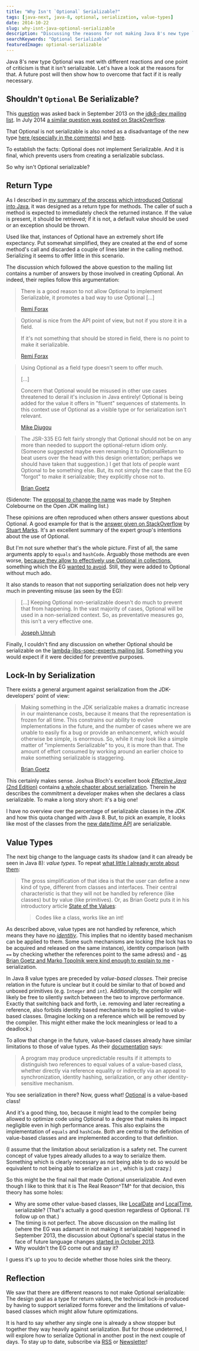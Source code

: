 ```yaml
---
title: "Why Isn't `Optional` Serializable?"
tags: [java-next, java-8, optional, serialization, value-types]
date: 2014-10-22
slug: why-isnt-java-optional-serializable
description: "Discussing the reasons for not making Java 8's new type `Optional` serializable."
searchKeywords: "Optional Serializable"
featuredImage: optional-serializable
---
```


Java 8's new type Optional was met with different reactions and one point of criticism is that it isn't serializable.
Let's have a look at the reasons for that.
A future post will then show how to overcome that fact if it is really necessary.

## Shouldn't `Optional` Be Serializable?

This [question](http://mail.openjdk.java.net/pipermail/jdk8-dev/2013-September/003186.html) was asked back in September 2013 on the [jdk8-dev mailing list](http://mail.openjdk.java.net/pipermail/jdk8-dev/).
In July 2014 [a similar question was posted on StackOverflow](http://stackoverflow.com/q/24547673).

That Optional is not serializable is also noted as a disadvantage of the new type [here (especially in the comments)](http://java.dzone.com/articles/java-8-optional-whats-point) and [here](http://blog.jooq.org/2014/03/28/java-8-friday-optional-will-remain-an-option-in-java/).

To establish the facts: Optional does not implement Serializable.
And it is final, which prevents users from creating a serializable subclass.

So why isn't Optional serializable?

## Return Type

As I described in [my summary of the process which introduced Optional into Java](design-java-optional), it was designed as a return type for methods.
The caller of such a method is expected to immediately check the returned instance.
If the value is present, it should be retrieved; if it is not, a default value should be used or an exception should be thrown.

Used like that, instances of Optional have an extremely short life expectancy.
Put somewhat simplified, they are created at the end of some method's call and discarded a couple of lines later in the calling method.
Serializing it seems to offer little in this scenario.

The discussion which followed the above question to the mailing list contains a number of answers by those involved in creating Optional.
An indeed, their replies follow this argumentation:

> There is a good reason to not allow Optional to implement Serializable, it promotes a bad way to use Optional \[...\]
>
> [Remi Forax](http://mail.openjdk.java.net/pipermail/jdk8-dev/2013-September/003199.html)

> Optional is nice from the API point of view, but not if you store it in a field.
>
> If it's not something that should be stored in field, there is no point to make it serializable.
>
> [Remi Forax](http://mail.openjdk.java.net/pipermail/jdk8-dev/2013-September/003203.html)

> Using Optional as a field type doesn't seem to offer much.
>
> \[...\]
>
> Concern that Optional would be misused in other use cases threatened to derail it's inclusion in Java entirely!
> Optional is being added for the value it offers in "fluent" sequences of statements.
> In this context use of Optional as a visible type or for serialization isn't relevant.
>
> [Mike Diugou](http://mail.openjdk.java.net/pipermail/jdk8-dev/2013-September/003273.html)

> The JSR-335 EG felt fairly strongly that Optional should not be on any more than needed to support the optional-return idiom only.
> (Someone suggested maybe even renaming it to OptionalReturn to beat users over the head with this design orientation; perhaps we should have taken that suggestion.) I get that lots of people want Optional to be something else.
> But, its not simply the case that the EG "forgot" to make it serializable; they explicitly chose not to.
>
> [Brian Goetz](http://mail.openjdk.java.net/pipermail/jdk8-dev/2013-September/003274.html)

(Sidenote: The [proposal to change the name](http://mail.openjdk.java.net/pipermail/lambda-dev/2013-June/010024.html) was made by Stephen Colebourne on the Open JDK mailing list.)

These opinions are often reproduced when others answer questions about Optional.
A good example for that is the [answer given on StackOverflow](http://stackoverflow.com/a/24564612) by [Stuart Marks](http://stackoverflow.com/users/1441122/stuart-marks).
It's an excellent summary of the expert group's intentions about the use of Optional.

But I'm not sure whether that's the whole picture.
First of all, the same arguments apply to `equals` and `hashCode`.
Arguably those methods are even worse, [because they allow to effectively use Optional in collections](http://mail.openjdk.java.net/pipermail/lambda-libs-spec-experts/2013-January/001044.html), something which the EG [wanted to avoid](http://mail.openjdk.java.net/pipermail/lambda-libs-spec-experts/2013-February/001409.html).
Still, they were added to Optional without much ado.

It also stands to reason that not supporting serialization does not help very much in preventing misuse (as seen by the EG):

> \[...\] Keeping Optional non-serializable doesn't do much to prevent that from happening.
> In the vast majority of cases, Optional will be used in a non-serialized context.
> So, as preventative measures go, this isn't a very effective one.
>
> [Joseph Unruh](http://mail.openjdk.java.net/pipermail/jdk8-dev/2013-September/003206.html)

Finally, I couldn't find any discussion on whether Optional should be serializable on the [lambda-libs-spec-experts mailing list](http://mail.openjdk.java.net/pipermail/lambda-libs-spec-experts/).
Something you would expect if it were decided for preventive purposes.

## Lock-In by Serialization

There exists a general argument against serialization from the JDK-developers' point of view:

> Making something in the JDK serializable makes a dramatic increase in our maintenance costs, because it means that the representation is frozen for all time.
> This constrains our ability to evolve implementations in the future, and the number of cases where we are unable to easily fix a bug or provide an enhancement, which would otherwise be simple, is enormous.
> So, while it may look like a simple matter of "implements Serializable" to you, it is more than that.
> The amount of effort consumed by working around an earlier choice to make something serializable is staggering.
>
> [Brian Goetz](http://mail.openjdk.java.net/pipermail/jdk8-dev/2013-September/003276.html)

This certainly makes sense.
Joshua Bloch's excellent book [*Effective Java* (2nd Edition)](https://www.amazon.com/Effective-Java-Edition-Joshua-Bloch/dp/0321356683) contains [a whole chapter about serialization](http://books.google.de/books?id=ka2VUBqHiWkC&pg=PA289&source=gbs_toc_r&cad=3#v=onepage&q&f=false).
Therein he describes the commitment a developer makes when she declares a class serializable.
To make a long story short: it's a big one!

I have no overview over the percentage of serializable classes in the JDK and how this quota changed with Java 8.
But, to pick an example, it looks like most of the classes from the [new date/time API](http://docs.oracle.com/javase/8/docs/api/java/time/package-summary.html) are serializable.

## Value Types

The next big change to the language casts its shadow (and it can already be seen in Java 8): *value types*.
To repeat [what little I already wrote about them](design-java-optional#value-type):

> The gross simplification of that idea is that the user can define a new kind of type, different from classes and interfaces.
> Their central characteristic is that they will not be handled by reference (like classes) but by value (like primitives).
> Or, as Brian Goetz puts it in his introductory article [State of the Values](http://cr.openjdk.java.net/~jrose/values/values-0.html):
>
> > Codes like a class, works like an int!

As described above, value types are not handled by reference, which means they have no [*identitiy*](http://stackoverflow.com/questions/1692863/what-is-the-difference-between-identity-and-equality-in-oop).
This implies that no identity based mechanism can be applied to them.
Some such mechanisms are locking (the lock has to be acquired and released on the same instance), identity comparison (with `==` by checking whether the references point to the same adress) and - [as Brian Goetz and Marko Topolnik were kind enough to explain to me](http://stackoverflow.com/q/26451590/2525313 "Why should Java's value-based classes not be serialized?
on StackOverflow") - serialization.

In Java 8 value types are preceded by *value-based classes*.
Their precise relation in the future is unclear but it could be similar to that of boxed and unboxed primitives (e.g. `Integer` and `int`).
Additionally, the compiler will likely be free to silently switch between the two to improve performance.
Exactly that switching back and forth, i.e.
removing and later recreating a reference, also forbids identity based mechanisms to be applied to value-based classes.
(Imagine locking on a reference which will be removed by the compiler.
This might either make the lock meaningless or lead to a deadlock.)

To allow that change in the future, value-based classes already have similar limitations to those of value types.
As their [documentation](http://docs.oracle.com/javase/8/docs/api/java/lang/doc-files/ValueBased.html) says:

> A program may produce unpredictable results if it attempts to distinguish two references to equal values of a value-based class, whether directly via reference equality or indirectly via an appeal to synchronization, identity hashing, serialization, or any other identity-sensitive mechanism.

You see serialization in there?
Now, guess what!
[Optional](http://docs.oracle.com/javase/8/docs/api/java/util/Optional.html) is a value-based class!

And it's a good thing, too, because it might lead to the compiler being allowed to optimize code using Optional to a degree that makes its impact negligible even in high performance areas.
This also explains the implementation of `equals` and `hashCode`.
Both are central to the definition of value-based classes and are implemented according to that definition.

(I assume that the limitation about serialization is a safety net.
The current concept of value types already alludes to a way to serialize them.
Something which is clearly necessary as not being able to do so would be equivalent to not being able to serialize an `int` , which is just crazy.)

So this might be the final nail that made Optional unserializable.
And even though I like to think that it is The Real Reason^TM^ for that decision, this theory has some holes:

* Why are some other value-based classes, like [LocalDate](http://docs.oracle.com/javase/8/docs/api/java/time/LocalDate.html) and [LocalTime](http://docs.oracle.com/javase/8/docs/api/java/time/LocalTime.html), serializable?
  (That's actually a good question regardless of Optional.
  I'll follow up on that.)
* The timing is not perfect.
  The above discussion on the mailing list (where the EG was adamant in not making it serializable) happened in September 2013, the discussion about Optional's special status in the face of future language changes [started in October 2013](http://mail.openjdk.java.net/pipermail/lambda-libs-spec-experts/2013-October/002329.html).
* Why wouldn't the EG come out and say it?

I guess it's up to you to decide whether those holes sink the theory.

## Reflection

We saw that there are different reasons to not make Optional serializable: The design goal as a type for return values, the technical lock-in produced by having to support serialized forms forever and the limitations of value-based classes which might allow future optimizations.

It is hard to say whether any single one is already a show stopper but together they way heavily against serialization.
But for those undeterred, I will explore how to serialize Optional in another post in the next couple of days.
To stay up to date, subscribe via [RSS](/feed.xml) or [Newsletter](news)!
